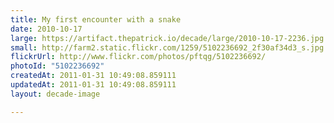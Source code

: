 ```yaml
---
title: My first encounter with a snake
date: 2010-10-17
large: https://artifact.thepatrick.io/decade/large/2010-10-17-2236.jpg
small: http://farm2.static.flickr.com/1259/5102236692_2f30af34d3_s.jpg
flickrUrl: http://www.flickr.com/photos/pftqg/5102236692/
photoId: "5102236692"
createdAt: 2011-01-31 10:49:08.859111
updatedAt: 2011-01-31 10:49:08.859111
layout: decade-image

---
```


